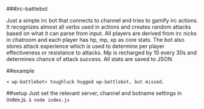 ###irc-battlebot

Just a simple irc bot that connects to channel and tries to gamify irc actions. It recognizes almost all verbs used in actions and creates random attacks based on what it can parse from input. All players are derived from irc nicks in chatroom and each player has hp, mp, xp as core stats. The bot also stores attack experience which is used to determine per player effectiveness or resistance to attacks. Mp is recharged by 10 every 30s and determines chance of attack success. All stats are saved to JSON.

##example
```/me hugs wp-battlebot
< wp-battlebot> toughluck hugged wp-battlebot, but missed.
```

##setup
Just set the relevant server, channel and botname settings in index.js.
`$ node index.js`
